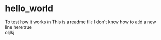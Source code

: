 # hello_world
To test how it works \n
This is a readme file
I don't know how to add a new line here
true\
öljlkj
